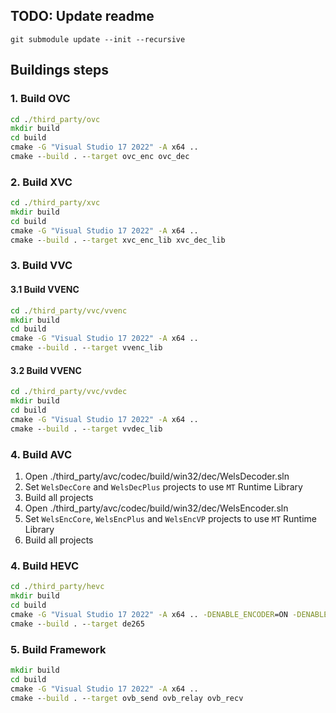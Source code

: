 ## TODO: Update readme

`git submodule update --init --recursive`

## Buildings steps

### 1. Build OVC
```cmd
cd ./third_party/ovc
mkdir build
cd build
cmake -G "Visual Studio 17 2022" -A x64 ..
cmake --build . --target ovc_enc ovc_dec
```

### 2. Build XVC
```cmd
cd ./third_party/xvc
mkdir build
cd build
cmake -G "Visual Studio 17 2022" -A x64 ..
cmake --build . --target xvc_enc_lib xvc_dec_lib
```

### 3. Build VVC
#### 3.1 Build VVENC
```cmd
cd ./third_party/vvc/vvenc
mkdir build
cd build
cmake -G "Visual Studio 17 2022" -A x64 ..
cmake --build . --target vvenc_lib
```

#### 3.2 Build VVENC
```cmd
cd ./third_party/vvc/vvdec
mkdir build
cd build
cmake -G "Visual Studio 17 2022" -A x64 ..
cmake --build . --target vvdec_lib
```

### 4. Build AVC
1. Open ./third_party/avc/codec/build/win32/dec/WelsDecoder.sln
2. Set `WelsDecCore` and `WelsDecPlus` projects to use `MT` Runtime Library
3. Build all projects
4. Open ./third_party/avc/codec/build/win32/dec/WelsEncoder.sln
2. Set `WelsEncCore`, `WelsEncPlus` and `WelsEncVP` projects to use `MT` Runtime Library
3. Build all projects

### 4. Build HEVC
```cmd
cd ./third_party/hevc
mkdir build
cd build
cmake -G "Visual Studio 17 2022" -A x64 .. -DENABLE_ENCODER=ON -DENABLE_SDL=OFF
cmake --build . --target de265
```

### 5. Build Framework
```cmd
mkdir build 
cd build
cmake -G "Visual Studio 17 2022" -A x64 ..
cmake --build . --target ovb_send ovb_relay ovb_recv